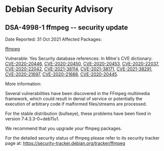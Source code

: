 
Debian Security Advisory
========================


DSA-4998-1 ffmpeg -- security update
------------------------------------



Date Reported:
31 Oct 2021
Affected Packages:

[ffmpeg](https://packages.debian.org/src:ffmpeg)

Vulnerable:
Yes
Security database references:
In Mitre's CVE dictionary: [CVE-2020-20446](https://security-tracker.debian.org/tracker/CVE-2020-20446), [CVE-2020-20450](https://security-tracker.debian.org/tracker/CVE-2020-20450), [CVE-2020-20453](https://security-tracker.debian.org/tracker/CVE-2020-20453), [CVE-2020-22037](https://security-tracker.debian.org/tracker/CVE-2020-22037), [CVE-2020-22042](https://security-tracker.debian.org/tracker/CVE-2020-22042), [CVE-2021-38114](https://security-tracker.debian.org/tracker/CVE-2021-38114), [CVE-2021-38171](https://security-tracker.debian.org/tracker/CVE-2021-38171), [CVE-2021-38291](https://security-tracker.debian.org/tracker/CVE-2021-38291), [CVE-2020-21697](https://security-tracker.debian.org/tracker/CVE-2020-21697), [CVE-2020-21688](https://security-tracker.debian.org/tracker/CVE-2020-21688), [CVE-2020-20445](https://security-tracker.debian.org/tracker/CVE-2020-20445).  

More information:

Several vulnerabilities have been discovered in the FFmpeg multimedia
framework, which could result in denial of service or potentially the
execution of arbitrary code if malformed files/streams are processed.


For the stable distribution (bullseye), these problems have been fixed in
version 7:4.3.3-0+deb11u1.


We recommend that you upgrade your ffmpeg packages.


For the detailed security status of ffmpeg please refer to
its security tracker page at:
<https://security-tracker.debian.org/tracker/ffmpeg>





